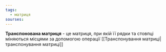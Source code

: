 ```yaml
---
tags:
  - матриця
sourses:
---
```


**Транспонована матриця** - це матриця, при якій її рядки та стовпці міняються місцями за допомогою операції [[Транспонування матриці|транспонування матриці]]